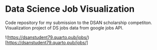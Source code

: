 # Data Science Job Visualization
Code repository for my submission to the DSAN scholarship competiton.  Visualization project of DS jobs data from google jobs API.

!(https://dsanstudent79.quarto.pub/jobs/)[https://dsanstudent79.quarto.pub/jobs/]
